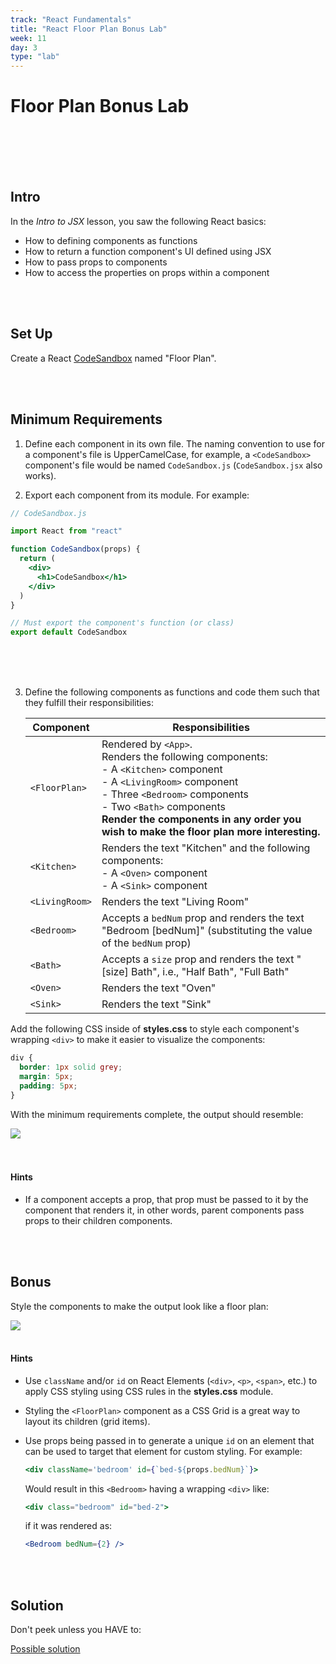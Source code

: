 ```yaml
---
track: "React Fundamentals"
title: "React Floor Plan Bonus Lab"
week: 11
day: 3
type: "lab"
---
```


# Floor Plan Bonus Lab

<br>
<br>
<br>
<br>

## Intro

In the _Intro to JSX_ lesson, you saw the following React basics:

- How to defining components as functions
- How to return a function component's UI defined using JSX
- How to pass props to components
- How to access the properties on props within a component

<br>
<br>

## Set Up

Create a React [CodeSandbox](https://codesandbox.io) named "Floor Plan".

<br>
<br>

## Minimum Requirements

1. Define each component in its own file. The naming convention to use for a component's file is UpperCamelCase, for example, a `<CodeSandbox>` component's file would be named `CodeSandbox.js` (`CodeSandbox.jsx` also works).

2. Export each component from its module. For example:

```jsx
// CodeSandbox.js

import React from "react"

function CodeSandbox(props) {
  return (
    <div>
      <h1>CodeSandbox</h1>
    </div>
  )
}

// Must export the component's function (or class)
export default CodeSandbox
```

<br>
<br>
<br>

3. Define the following components as functions and code them such that they fulfill their responsibilities:

   | Component      | Responsibilities                                                                                                                                                                                                                                                                  |
   | -------------- | --------------------------------------------------------------------------------------------------------------------------------------------------------------------------------------------------------------------------------------------------------------------------------- |
   | `<FloorPlan>`  | Rendered by `<App>`.<br>Renders the following components:<br>- A `<Kitchen>` component<br>- A `<LivingRoom>` component<br>- Three `<Bedroom>` components<br>- Two `<Bath>` components<br>**Render the components in any order you wish to make the floor plan more interesting.** |
   | `<Kitchen>`    | Renders the text "Kitchen" and the following components:<br>- A `<Oven>` component<br>- A `<Sink>` component                                                                                                                                                                      |
   | `<LivingRoom>` | Renders the text "Living Room"                                                                                                                                                                                                                                                    |
   | `<Bedroom>`    | Accepts a `bedNum` prop and renders the text "Bedroom [bedNum]" (substituting the value of the `bedNum` prop)                                                                                                                                                                     |
   | `<Bath>`       | Accepts a `size` prop and renders the text "[size] Bath", i.e., "Half Bath", "Full Bath"                                                                                                                                                                                          |
   | `<Oven>`       | Renders the text "Oven"                                                                                                                                                                                                                                                           |
   | `<Sink>`       | Renders the text "Sink"                                                                                                                                                                                                                                                           |

Add the following CSS inside of **styles.css** to style each component's wrapping `<div>` to make it easier to visualize the components:

```css
div {
  border: 1px solid grey;
  margin: 5px;
  padding: 5px;
}
```

With the minimum requirements complete, the output should resemble:

<img src="https://i.imgur.com/K8eVbuC.png">

<br>
<br>
<br>

#### Hints

- If a component accepts a prop, that prop must be passed to it by the component that renders it, in other words, parent components pass props to their children components.

<br>
<br>

## Bonus

Style the components to make the output look like a floor plan:

<img src="https://i.imgur.com/AHq1tCF.png">

<br>
<br>

#### Hints

- Use `className` and/or `id` on React Elements (`<div>`, `<p>`, `<span>`, etc.) to apply CSS styling using CSS rules in the **styles.css** module.

- Styling the `<FloorPlan>` component as a CSS Grid is a great way to layout its children (grid items).

- Use props being passed in to generate a unique `id` on an element that can be used to target that element for custom styling. For example:

  ```jsx
  <div className='bedroom' id={`bed-${props.bedNum}`}>
  ```

  Would result in this `<Bedroom>` having a wrapping `<div>` like:

  ```jsx
  <div class="bedroom" id="bed-2">
  ```

  if it was rendered as:

  ```jsx
  <Bedroom bedNum={2} />
  ```

<br>
<br>

## Solution

Don't peek unless you HAVE to:

[Possible solution](https://codesandbox.io/s/mj279mk4vx?fontsize=14)
